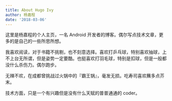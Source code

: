 ```yaml
---
title: About Hugo Ivy
author: 杨嘉程
date: '2018-03-06'
---
```


这里是杨嘉程的个人主页，一名 Android 开发者的博客。偶尔写点技术文章，更多的是自己的一些所思所想。

我喜欢阅读，对于书籍不挑剔，也不刻意选择。喜欢打乒乓球，特别喜欢抽球，上不上台无所谓，但是姿势一定要酷。也挺喜欢打羽毛球，特别是扣球，但是一般都没什么杀伤力。偶尔跑步。

无辣不欢，在成都曾挑战过火锅中的『霸王锅』，毫发无损。吃寿司喜欢蘸多点芥末。

技术方面，只是一个有兴趣但是没有什么天赋的普普通通的 coder。
